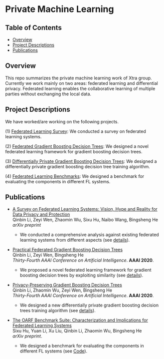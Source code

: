 # Private Machine Learning

## Table of Contents
* [Overview](#overview)
* [Project Descriptions](#project-descriptions)
* [Publications](#publications)

## Overview

This repo summarizes the private machine learning work of Xtra group. Currently we work mainly on two areas: federated learning and differential privacy. Federated learning enables the collaborative learning of multiple parties without exchanging the local data.

## Project Descriptions

We have worked/are working on the following projects.

(1) [Federated Learning Survey](#FL_survey): We conducted a survey on federated learning systems.

(2) [Federated Gradient Boosting Decision Trees](#SimFL): We designed a novel federated learning framework for gradient boosting decision trees.

(3) [Differentially Private Gradient Boosting Decision Trees](#DPBoost): We designed a differentially private gradient boosting decision tree training algorithm.

(4) [Federated Learning Benchmarks](#OARF): We designed a benchmark for evaluating the components in different FL systems.

## Publications

* [A Survey on Federated Learning Systems: Vision, Hype and Reality for Data Privacy and Protection](https://qinbinli.com/files/FLSurvey.pdf) <br>
Qinbin Li, Zeyi Wen, Zhaomin Wu, Sixu Hu, Naibo Wang, Bingsheng He<br>
<i>arXiv preprint</i>
    * We conducted a comprehensive analysis against existing federated learning systems from different aspects (see [details](FL_survey)).

* [Practical Federated Gradient Boosting Decision Trees](https://arxiv.org/abs/1911.04206) <br>
Qinbin Li, Zeyi Wen, Bingsheng He<br>
<i>Thirty-Fourth AAAI Conference on Artificial Intelligence</i>. <b>AAAI 2020</b>.
    * We proposed a novel federated learning framework for gradient boosting decision trees by exploiting similarity (see [details](SimFL)).

* [Privacy-Preserving Gradient Boosting Decision Trees](https://arxiv.org/abs/1911.04209)  <br>
Qinbin Li, Zhaomin Wu, Zeyi Wen, Bingsheng He<br>
<i>Thirty-Fourth AAAI Conference on Artificial Intelligence</i>. <b>AAAI 2020</b>.
    * We designed a new differentially private gradient boosting decision trees training algorithm (see [details](DPBoost)).

* [The OARF Benchmark Suite: Characterization and Implications for Federated Learning Systems](https://arxiv.org/abs/2006.07856)  <br>
Sixu Hu, Yuan Li, Xu Liu, Qinbin Li, Zhaomin Wu, Bingsheng He<br>
<i>arXiv preprint</i>.
    * We designed a benchmark for evaluating the components in different FL systems (see [Code](OARF)).

